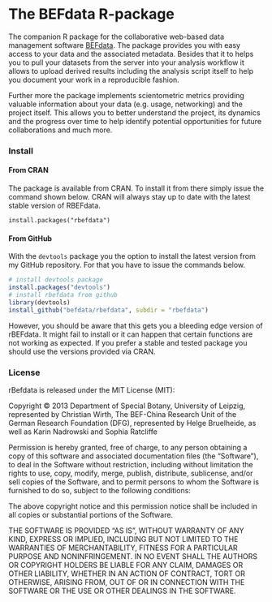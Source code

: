 The BEFdata R-package
=======================

The companion R package for the collaborative web-based data management
software [BEFdata](https://github.com/cpfaff/befdata). The package provides you
with easy access to your data and the associated metadata. Besides that it to
helps you to pull your datasets from the server into your analysis workflow it
allows to upload derived results including the analysis script itself to help
you document your work in a reproducible fashion.

Further more the package implements scientometric metrics providing valuable
information about your data (e.g. usage, networking) and the project itself.
This allows you to better understand the project, its dynamics and the progress
over time to help identify potential opportunities for future collaborations
and much more.

### Install

#### From CRAN

The package is available from CRAN. To install it from there simply issue the
command shown below. CRAN will always stay up to date with the latest stable
version of RBEFdata.

```
install.packages("rbefdata")
```

#### From GitHub

With the `devtools` package you the option to install the latest version from
my GitHub repository. For that you have to issue the commands below.

```r
# install devtools package
install.packages("devtools")
# install rbefdata from github
library(devtools)
install_github("befdata/rbefdata", subdir = "rbefdata")
```

However, you should be aware that this gets you a bleeding edge version of
rBEFdata. It might fail to install or it can happen that certain functions are
not working as expected. If you prefer a stable and tested package you should
use the versions provided via CRAN.

### License

rBefdata is released under the MIT License (MIT):

Copyright © 2013 Department of Special Botany, University of Leipzig,
represented by Christian Wirth, The BEF-China Research Unit of the German
Research Foundation (DFG), represented by Helge Bruelheide, as well as Karin
Nadrowski and Sophia Ratcliffe

Permission is hereby granted, free of charge, to any person obtaining a copy of
this software and associated documentation files (the “Software”), to deal in
the Software without restriction, including without limitation the rights to
use, copy, modify, merge, publish, distribute, sublicense, and/or sell copies
of the Software, and to permit persons to whom the Software is furnished to do
so, subject to the following conditions:

The above copyright notice and this permission notice shall be included in all
copies or substantial portions of the Software.

THE SOFTWARE IS PROVIDED “AS IS”, WITHOUT WARRANTY OF ANY KIND, EXPRESS OR
IMPLIED, INCLUDING BUT NOT LIMITED TO THE WARRANTIES OF MERCHANTABILITY, FITNESS
FOR A PARTICULAR PURPOSE AND NONINFRINGEMENT. IN NO EVENT SHALL THE AUTHORS
OR COPYRIGHT HOLDERS BE LIABLE FOR ANY CLAIM, DAMAGES OR OTHER LIABILITY,
WHETHER IN AN ACTION OF CONTRACT, TORT OR OTHERWISE, ARISING FROM, OUT OF OR IN
CONNECTION WITH THE SOFTWARE OR THE USE OR OTHER DEALINGS IN THE SOFTWARE.
